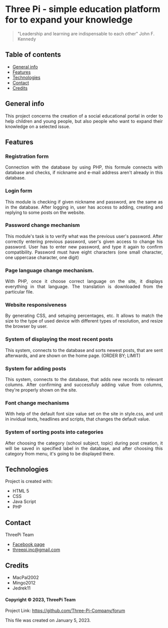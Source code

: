 # **Three Pi - simple education platform for to expand your knowledge**
> "Leadership and learning are indispensable to each other" John F. Kennedy 

## Table of contents

* [General info](#general-info)
* [Features](#features)
* [Technologies](#technologies)
* [Contact](#contact)
* [Credits](#credits)

## General info

<div align="justify">
This project concerns the creation of a social educational portal in order to help children and young people, but also people who want to expand their knowledge on a selected issue.
</div>

## Features

### Registration form

 <div align="justify"> 
Connection with the database by using PHP, this formule connects with database and checks, if nickname and e-mail address aren't already in this database.
 </div> 
 
### Login form

 <div align="justify"> 
This module is checking if given nickname and password, are the same as in the database. After logging in, user has access to adding, creating and replying to some posts on the website.
 </div>

### Password change mechanism

<div align="justify">
This module's task is to verify what was the previous user's password. After correctly entering previous password, user's given access to change his password. User has to enter new password, and type it again to confirm compatibility. Password must have eight characters (one small character, one uppercase character, one digit)
</div>

### Page language change mechanism.

<div align="justify">
With PHP, once it choose correct language on the site, it displays everything in that language. The translation is downloaded from the particular file.
</div>

### Website responsiveness

<div align="justify">
By generating CSS, and setuping percentages, etc.
It allows to match the size to the type of used device with different types of resolution, and resize the browser by user.
</div>

### System of displaying the most recent posts

<div align="justify">
This system, connects to the database and sorts newest posts, that are sent afterwards, and are shown on the home page. (ORDER BY; LIMIT)
</div>

### System for adding posts

<div align="justify">
This system, connects to the database, that adds new records to relevant columns.
After confirming and successfuly adding value from columns, they're properly shown on the site.
</div>

### Font change mechanisms

<div align="justify">
With help of the default font size value set on the site in style.css, and unit in invidual texts, headlines and scripts, that changes the default value.
</div>

### System of sorting posts into categories

<div align="justify">
After choosing the category (school subject, topic) during post creation, it will be saved in specified label in the database, and after choosing this category from menu, it's going to be displayed there.
</div>

## Technologies

Project is created with:

* HTML 5
* CSS
* Java Script
* PHP 
	
## Contact

ThreePi Team

* [Facebook page](https://www.facebook.com/Official.Three.Pi) 
* [threepi.inc@gmail.com](mailto:threepi.inc@gmail.com)


## Credits

* MacPal2002
* Mingo2012
* Jedrek11


#### Copyright &copy; 2023, ThreePi Team

Project Link: https://github.com/Three-Pi-Company/forum

This file was created on January 5, 2023.
